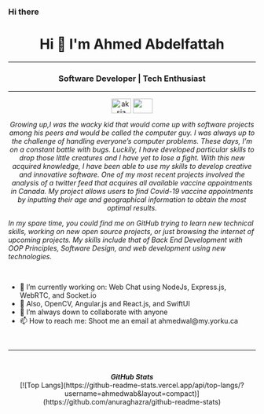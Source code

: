 ### Hi there 
<h1 align="center">Hi 👋 I'm Ahmed Abdelfattah</h1>
<hr>
<h3 align="center">Software Developer | Tech Enthusiast</h3>
<hr>
<p align="center">
<a href="https://www.linkedin.com/in/ahmedwab/" target="blank"><img align="center" src="https://cdn.jsdelivr.net/npm/simple-icons@1.2.0/icons/linkedin.svg" alt="aksia" height="30" width="40" /></a>
<a href = "mailto: ahmedwal@my.yorku.ca"><img align="center" src="https://cdn.jsdelivr.net/npm/simple-icons@1.2.0/icons/gmail.svg" height="30" width="40" /></a>
</p>

<p align="center">
  <em>
    Growing up,I was the wacky kid that would come up with software projects among his peers and would be called the computer guy. I was always up to the challenge of handling everyone’s computer problems.
These days, I’m on a constant battle with bugs. 
Luckily, I have developed particular skills to drop those little creatures and I have yet to lose a fight. With this new acquired knowledge, I have been able to use my skills to develop creative and innovative software. One of my most recent projects involved the analysis of a twitter feed that acquires all available vaccine appointments in Canada. My project allows users to find Covid-19 vaccine appointments by inputting their age and geographical information to obtain the most optimal results. 

In my spare time, you could find me on GitHub trying to learn new technical skills, working on new open source projects, or just browsing the internet of upcoming projects. My skills include that of Back End Development with OOP Principles, Software Design, and web development using new technologies.

    
  </em> 
</p>
<br>

 <ul align="left">
  <li> 🔭 I’m currently working on: Web Chat using NodeJs, Express.js, WebRTC, and Socket.io
   <li> 🌱 Also, OpenCV, Angular.js and React.js, and SwiftUI
   <li> 👯 I’m always down to collaborate with anyone
   <li> 📫 How to reach me: Shoot me an email at ahmedwal@my.yorku.ca
</ul>
<br>

<hr>
<br>
 <p align="center">
<i><b>GitHub Stats</b></i><br>
[![Top Langs](https://github-readme-stats.vercel.app/api/top-langs/?username=ahmedwab&layout=compact)](https://github.com/anuraghazra/github-readme-stats)
</p>



<!--
**ahmedwab/ahmedwab** is a ✨ _special_ ✨ repository because its `README.md` (this file) appears on your GitHub profile.

Here are some ideas to get you started:

- 🔭 I’m currently working on ...
- 🌱 I’m currently learning ...
- 👯 I’m looking to collaborate on ...
- 🤔 I’m looking for help with ...
- 💬 Ask me about ...
- 📫 How to reach me: ...
- 😄 Pronouns: ...
- ⚡ Fun fact: ...
-->
